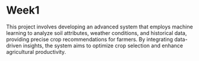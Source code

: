 # Week1
This project involves developing an advanced system that employs machine learning to analyze soil attributes, weather conditions, and historical data, providing precise crop recommendations for farmers. By integrating data-driven insights, the system aims to optimize crop selection and enhance agricultural productivity.
